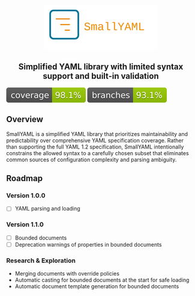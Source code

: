 <p align="center">
  <img src=".idea/icon.svg" width="300" alt="logo">
</p>

<h2 align="center">
Simplified YAML library with limited syntax support and built-in validation
</h2>

[![Coverage](./badges/jacoco.svg)](https://github.com/Sekelenao/SmallYAML/actions/workflows/maven.yml)
[![Branches](./badges/branches.svg)](https://github.com/Sekelenao/SmallYAML/actions/workflows/maven.yml)

## Overview

SmallYAML is a simplified YAML library that prioritizes maintainability and predictability over comprehensive YAML
specification coverage. Rather than supporting the full YAML 1.2 specification, SmallYAML intentionally constrains the
allowed syntax to a carefully chosen subset that eliminates common sources of configuration complexity and parsing
ambiguity.

## Roadmap

### Version 1.0.0

- [ ] YAML parsing and loading

### Version 1.1.0

- [ ] Bounded documents
- [ ] Deprecation warnings of properties in bounded documents

### Research & Exploration

- Merging documents with override policies
- Automatic casting for bounded documents at the start for safe loading
- Automatic document template generation for bounded documents

